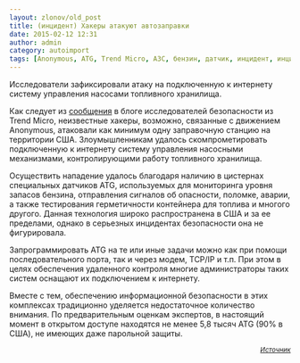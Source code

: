 ```yaml
---
layout: zlonov/old_post
title: (инцидент) Хакеры атакуют автозаправки
date: 2015-02-12 12:31
author: admin
category: autoimport
tags: [Anonymous, ATG, Trend Micro, АЗС, бензин, датчик, инцидент, инциденты, насос, США, топливное хранилище, ТЭК]
---
```

Исследователи зафиксировали атаку на подключенную к интернету систему управления насосами топливного хранилища.

Как следует из <a href="http://blog.trendmicro.com/trendlabs-security-intelligence/is-anonymous-attacking-internet-exposed-gas-pump-monitoring-systems-in-the-us/" target="_blank" rel="nofollow">сообщения</a> в блоге исследователей безопасности из Trend Micro, неизвестные хакеры, возможно, связанные с движением Anonymous, атаковали как минимум одну заправочную станцию на территории США. Злоумышленникам удалось скомпрометировать подключенную к интернету систему управления насосными механизмами, контролирующими работу топливного хранилища.

Осуществить нападение удалось благодаря наличию в цистернах специальных датчиков ATG, используемых для мониторинга уровня запасов бензина, отправления сигналов об опасности, поломке, аварии, а также тестирования герметичности контейнера для топлива и многого другого. Данная технология широко распространена в США и за ее пределами, однако в серьезных инцидентах безопасности она не фигурировала.

Запрограммировать ATG на те или иные задачи можно как при помощи последовательного порта, так и через модем, TCP/IP и т.п. При этом в целях обеспечения удаленного контроля многие администраторы таких систем оснащают их подключением к интернету.

Вместе с тем, обеспечению информационной безопасности в этих комплексах традиционно уделяется недостаточное количество внимания. По предварительным оценкам экспертов, в настоящий момент в открытом доступе находятся не менее 5,8 тысяч ATG (90% в США), не имеющих даже парольной защиты.

<p style="text-align: right;"><sub><em><a href="http://www.securitylab.ru/news/471207.php" target="_blank">Источник</a></em></sub>
